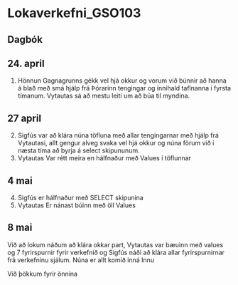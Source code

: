 # Lokaverkefni_GSO103
## Dagbók
## 24. april
1. Hönnun Gagnagrunns gékk vel hjá okkur og vorum við búnnir að hanna á blað með smá hjálp frá Þórarinn tengingar og innihald taflnanna í fyrsta tímanum. Vytautas sá að mestu leiti um að búa til myndina.
## 27 april
2. Sigfús var að klára núna töfluna með allar tengingarnar með hjálp frá Vytautasi, allt gengur alveg svaka vel hjá okkur og núna förum við í næsta tíma að byrja á select skipununum.
3. Vytautas Var rétt meira en hálfnaður með Values í töflunnar
## 4 mai
4. Sigfús er hálfnaður með SELECT skipunina
5. Vytautas Er nánast búinn með öll Values
## 8 mai
Við að lokum náðum að klára okkar part, Vytautas var bæuinn með values og 7 fyrirspurnir fyrir verkefnið
og Sigfús náði að klára allar fyrirspurnirnar frá verkefninu sjálum. 
Núna er allt komið inná Innu

Við þökkum fyrir önnina
